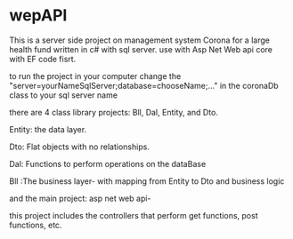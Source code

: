 # wepAPI
This is a server side project on management system Corona for a large health fund
written in c# with sql server.
use with Asp Net Web api core with EF code fisrt.
 
 
 to run the project in your computer
 change the "server=yourNameSqlServer;database=chooseName;..." in the coronaDb class to your sql server name

 there are 4 class library projects: Bll, Dal, Entity, and Dto.
 
 Entity: the data layer.
 
 Dto: Flat objects with no relationships.
 
 Dal: Functions to perform operations on the dataBase
 
 Bll :The business layer- with mapping from Entity to Dto and business logic
 
 and the main project: asp net web api-
 
 this project includes the controllers that perform get functions, post functions, etc.
